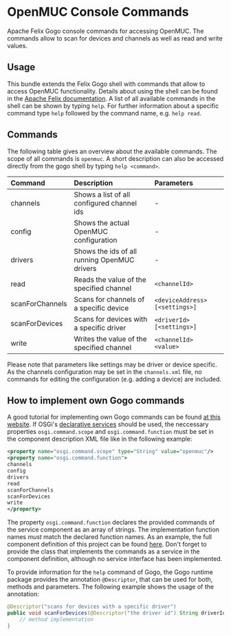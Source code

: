 # OpenMUC Console Commands
Apache Felix Gogo console commands for accessing OpenMUC. The commands allow to scan for devices and channels as well as read and write values.

## Usage
This bundle extends the Felix Gogo shell with commands that allow to access OpenMUC functionality. Details about using the shell
can be found in the [Apache Felix documentation](https://felix.apache.org/documentation/subprojects/apache-felix-framework/apache-felix-framework-usage-documentation.html). A list of all available commands in the shell can be shown by typing `help`. For further information about a specific command type `help` followed by the command name, e.g. `help read`.

## Commands
The following table gives an overview about the available commands. The scope of all commands is `openmuc`.
A short description can also be accessed directly from the gogo shell by typing `help <command>`.

| Command | Description | Parameters |
|:--------------|:----------------------------|:-----------------|
| channels | Shows a list of all configured channel ids | - |
| config | Shows the actual OpenMUC configuration | - |
| drivers | Shows the ids of all running OpenMUC drivers | - |
| read | Reads the value of the specified channel | `<channelId>` |
| scanForChannels | Scans for channels of a specific device | `<deviceAddress> [<settings>]` |
| scanForDevices | Scans for devices with a specific driver | `<driverId> [<settings>]` |
| write | Writes the value of the specified channel | `<channelId> <value>` |

Please note that parameters like settings may be driver or device specific. As the channels configuration may
be set in the `channels.xml` file, no commands for editing the configuration (e.g. adding a device) are included.

## How to implement own Gogo commands
A good tutorial for implementing own Gogo commands can be found [at this website](http://coders-kitchen.com/2012/04/06/tutorial-an-own-gogo-shell-command/). If OSGi's [declarative services](http://blog.vogella.com/2016/06/21/getting-started-with-osgi-declarative-services/) should be used, the neccessary properties `osgi.command.scope` and `osgi.command.function` must be set in the component description XML file like in the following example:

```xml
<property name="osgi.command.scope" type="String" value="openmuc"/>
<property name="osgi.command.function">
channels
config
drivers
read
scanForChannels
scanForDevices
write
</property>
```

The property `osgi.command.function` declares the provided commands of the service component as an array of strings. The implementation function names *must* match the declared function names. As an example, the full component definition of this project can be found [here](https://github.com/openmucextensions/console/blob/master/src/main/resources/OSGI-INF/components.xml). Don't forget to provide the class that implements the commands as a service in the component definition, although no service interface has been implemented.

To provide information for the `help` command of Gogo, the Gogo runtime package provides the annotation `@Descriptor`, that can be used for both, methods and parameters. The following example shows the usage of the annotation:

```java
@Descriptor("scans for devices with a specific driver")
public void scanForDevices(@Descriptor("the driver id") String driverId) {
	// method implementation
}
```
